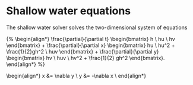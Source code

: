 # Shallow water equations
The shallow water solver solves the two-dimensional system of equations

{% \begin{align*}
\frac{\partial}{\partial t} \begin{bmatrix} h \\ hu \\ hv \end{bmatrix} + \frac{\partial}{\partial x} \begin{bmatrix} hu \\ hu^2 + \frac{1}{2}gh^2 \\ huv \end{bmatrix} + \frac{\partial}{\partial y} \begin{bmatrix} hv \\ huv \\ hv^2 + \frac{1}{2} gh^2 \end{bmatrix}.
\end{align*} %}

\begin{align*}
x &= \nabla y \\
y &= -\nabla x \\
end{align*}
